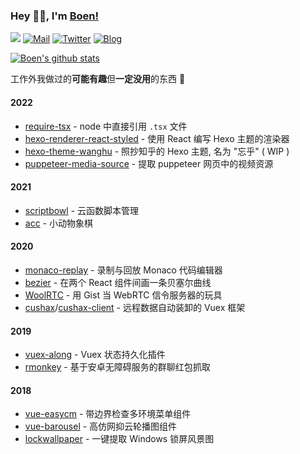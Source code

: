 ### Hey 👋🏽, I'm [Boen!](https://github.com/boenfu)

<div>
  <img src="https://komarev.com/ghpvc/?username=boenfu&color=brightgreen" />
  <a href="mailto:sonebobo@gmail.com"><img src="https://img.shields.io/badge/-Boen%E2%9C%A8-06f?style=flat&logo=Gmail&logoColor=white" alt="Mail" /></a>
  <a href="https://twitter.com/boenfu"><img src="https://img.shields.io/badge/boenfu-blue?style=flat&logo=Twitter&logoColor=white"  alt="Twitter"/></a>
  <a href="https://boenfu.cn"><img src="https://img.shields.io/badge/www.boenfu.cn-black" alt="Blog" /></a>
</div>

[![Boen's github stats](https://github-readme-stats.vercel.app/api?username=boenfu&count_private=true&show_icons=true)](https://github.com/anuraghazra/github-readme-stats)

工作外我做过的**可能有趣**但**一定没用**的东西 🙊

#### 2022

<!-- - （WIP） [chuffed-ui](https://github.com/boenfu/chuffed-ui) - ~~（诡计）~~ 多端组件库 -->

- [require-tsx](https://github.com/boenfu/require-tsx) - node 中直接引用 `.tsx` 文件
- [hexo-renderer-react-styled](https://github.com/boenfu/hexo-renderer-react-styled) - 使用 React 编写 Hexo 主题的渲染器
- [hexo-theme-wanghu](https://github.com/boenfu/hexo-theme-wanghu) - 照抄知乎的 Hexo 主题, 名为 "忘乎" ( WIP )
- [puppeteer-media-source](https://github.com/boenfu/puppeteer-media-source) - 提取 puppeteer 网页中的视频资源

#### 2021

- [scriptbowl](https://github.com/digshare/scriptbowl) - 云函数脚本管理
- [acc](https://boenfu.github.io/acc/) - 小动物象棋

#### 2020

- [monaco-replay](https://github.com/boenfu/monaco-replay) - 录制与回放 Monaco 代码编辑器
- [bezier](https://github.com/uselessrc/bezier) - 在两个 React 组件间画一条贝塞尔曲线
- [WoolRTC](https://github.com/boenfu/WoolRTC) - 用 Gist 当 WebRTC 信令服务器的玩具
- [cushax](https://github.com/boenfu/cushax)/[cushax-client](https://github.com/boenfu/cushax-client) - 远程数据自动装卸的 Vuex 框架

#### 2019

- [vuex-along](https://github.com/boenfu/vuex-along) - Vuex 状态持久化插件
- [rmonkey](https://github.com/BoenTimeMachine/rmonkey) - 基于安卓无障碍服务的群聊红包抓取

#### 2018

- [vue-easycm](https://github.com/boenfu/vue-easycm) - 带边界检查多环境菜单组件
- [vue-barousel](https://github.com/boenfu/vue-barousel) - 高仿网抑云轮播图组件
- [lockwallpaper](https://github.com/boenfu/lockwallpaper) - 一键提取 Windows 锁屏风景图
